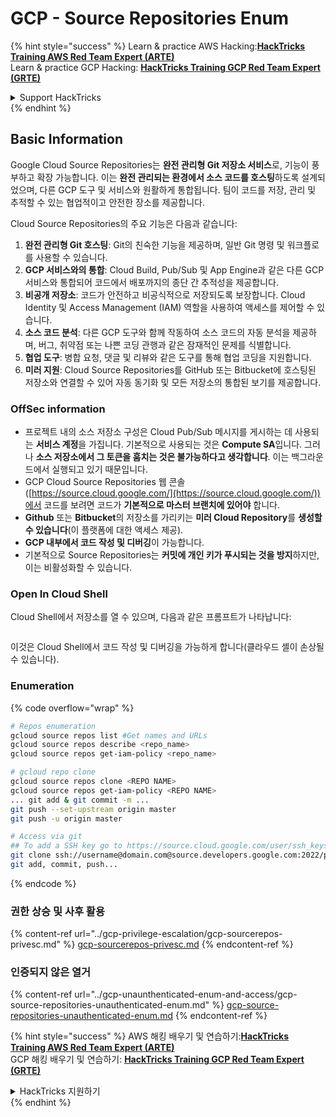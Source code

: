 # GCP - Source Repositories Enum

{% hint style="success" %}
Learn & practice AWS Hacking:<img src="../../../.gitbook/assets/image (1).png" alt="" data-size="line">[**HackTricks Training AWS Red Team Expert (ARTE)**](https://training.hacktricks.xyz/courses/arte)<img src="../../../.gitbook/assets/image (1).png" alt="" data-size="line">\
Learn & practice GCP Hacking: <img src="../../../.gitbook/assets/image (2).png" alt="" data-size="line">[**HackTricks Training GCP Red Team Expert (GRTE)**<img src="../../../.gitbook/assets/image (2).png" alt="" data-size="line">](https://training.hacktricks.xyz/courses/grte)

<details>

<summary>Support HackTricks</summary>

* Check the [**subscription plans**](https://github.com/sponsors/carlospolop)!
* **Join the** 💬 [**Discord group**](https://discord.gg/hRep4RUj7f) or the [**telegram group**](https://t.me/peass) or **follow** us on **Twitter** 🐦 [**@hacktricks\_live**](https://twitter.com/hacktricks\_live)**.**
* **Share hacking tricks by submitting PRs to the** [**HackTricks**](https://github.com/carlospolop/hacktricks) and [**HackTricks Cloud**](https://github.com/carlospolop/hacktricks-cloud) github repos.

</details>
{% endhint %}

## Basic Information <a href="#reviewing-cloud-git-repositories" id="reviewing-cloud-git-repositories"></a>

Google Cloud Source Repositories는 **완전 관리형 Git 저장소 서비스**로, 기능이 풍부하고 확장 가능합니다. 이는 **완전 관리되는 환경에서 소스 코드를 호스팅**하도록 설계되었으며, 다른 GCP 도구 및 서비스와 원활하게 통합됩니다. 팀이 코드를 저장, 관리 및 추적할 수 있는 협업적이고 안전한 장소를 제공합니다.

Cloud Source Repositories의 주요 기능은 다음과 같습니다:

1. **완전 관리형 Git 호스팅**: Git의 친숙한 기능을 제공하며, 일반 Git 명령 및 워크플로를 사용할 수 있습니다.
2. **GCP 서비스와의 통합**: Cloud Build, Pub/Sub 및 App Engine과 같은 다른 GCP 서비스와 통합되어 코드에서 배포까지의 종단 간 추적성을 제공합니다.
3. **비공개 저장소**: 코드가 안전하고 비공식적으로 저장되도록 보장합니다. Cloud Identity 및 Access Management (IAM) 역할을 사용하여 액세스를 제어할 수 있습니다.
4. **소스 코드 분석**: 다른 GCP 도구와 함께 작동하여 소스 코드의 자동 분석을 제공하며, 버그, 취약점 또는 나쁜 코딩 관행과 같은 잠재적인 문제를 식별합니다.
5. **협업 도구**: 병합 요청, 댓글 및 리뷰와 같은 도구를 통해 협업 코딩을 지원합니다.
6. **미러 지원**: Cloud Source Repositories를 GitHub 또는 Bitbucket에 호스팅된 저장소와 연결할 수 있어 자동 동기화 및 모든 저장소의 통합된 보기를 제공합니다.

### OffSec information <a href="#reviewing-cloud-git-repositories" id="reviewing-cloud-git-repositories"></a>

* 프로젝트 내의 소스 저장소 구성은 Cloud Pub/Sub 메시지를 게시하는 데 사용되는 **서비스 계정**을 가집니다. 기본적으로 사용되는 것은 **Compute SA**입니다. 그러나 **소스 저장소에서 그 토큰을 훔치는 것은 불가능하다고 생각합니다**. 이는 백그라운드에서 실행되고 있기 때문입니다.
* GCP Cloud Source Repositories 웹 콘솔([https://source.cloud.google.com/](https://source.cloud.google.com/))에서 코드를 보려면 코드가 **기본적으로 마스터 브랜치에 있어야** 합니다.
* **Github** 또는 **Bitbucket**의 저장소를 가리키는 **미러 Cloud Repository**를 **생성할 수 있습니다**(이 플랫폼에 대한 액세스 제공).
* **GCP 내부에서 코드 작성 및 디버깅**이 가능합니다.
* 기본적으로 Source Repositories는 **커밋에 개인 키가 푸시되는 것을 방지**하지만, 이는 비활성화할 수 있습니다.

### Open In Cloud Shell

Cloud Shell에서 저장소를 열 수 있으며, 다음과 같은 프롬프트가 나타납니다:

<figure><img src="../../../.gitbook/assets/image (325).png" alt=""><figcaption></figcaption></figure>

이것은 Cloud Shell에서 코드 작성 및 디버깅을 가능하게 합니다(클라우드 셸이 손상될 수 있습니다).

### Enumeration

{% code overflow="wrap" %}
```bash
# Repos enumeration
gcloud source repos list #Get names and URLs
gcloud source repos describe <repo_name>
gcloud source repos get-iam-policy <repo_name>

# gcloud repo clone
gcloud source repos clone <REPO NAME>
gcloud source repos get-iam-policy <REPO NAME>
... git add & git commit -m ...
git push --set-upstream origin master
git push -u origin master

# Access via git
## To add a SSH key go to https://source.cloud.google.com/user/ssh_keys (no gcloud command)
git clone ssh://username@domain.com@source.developers.google.com:2022/p/<proj-name>/r/<repo-name>
git add, commit, push...
```
{% endcode %}

### 권한 상승 및 사후 활용

{% content-ref url="../gcp-privilege-escalation/gcp-sourcerepos-privesc.md" %}
[gcp-sourcerepos-privesc.md](../gcp-privilege-escalation/gcp-sourcerepos-privesc.md)
{% endcontent-ref %}

### 인증되지 않은 열거

{% content-ref url="../gcp-unaunthenticated-enum-and-access/gcp-source-repositories-unauthenticated-enum.md" %}
[gcp-source-repositories-unauthenticated-enum.md](../gcp-unaunthenticated-enum-and-access/gcp-source-repositories-unauthenticated-enum.md)
{% endcontent-ref %}

{% hint style="success" %}
AWS 해킹 배우기 및 연습하기:<img src="../../../.gitbook/assets/image (1).png" alt="" data-size="line">[**HackTricks Training AWS Red Team Expert (ARTE)**](https://training.hacktricks.xyz/courses/arte)<img src="../../../.gitbook/assets/image (1).png" alt="" data-size="line">\
GCP 해킹 배우기 및 연습하기: <img src="../../../.gitbook/assets/image (2).png" alt="" data-size="line">[**HackTricks Training GCP Red Team Expert (GRTE)**<img src="../../../.gitbook/assets/image (2).png" alt="" data-size="line">](https://training.hacktricks.xyz/courses/grte)

<details>

<summary>HackTricks 지원하기</summary>

* [**구독 계획**](https://github.com/sponsors/carlospolop) 확인하기!
* **💬 [**Discord 그룹**](https://discord.gg/hRep4RUj7f) 또는 [**텔레그램 그룹**](https://t.me/peass)에 참여하거나 **Twitter** 🐦 [**@hacktricks\_live**](https://twitter.com/hacktricks\_live)**를 팔로우하세요.**
* **[**HackTricks**](https://github.com/carlospolop/hacktricks) 및 [**HackTricks Cloud**](https://github.com/carlospolop/hacktricks-cloud) 깃허브 리포지토리에 PR을 제출하여 해킹 팁을 공유하세요.**

</details>
{% endhint %}
